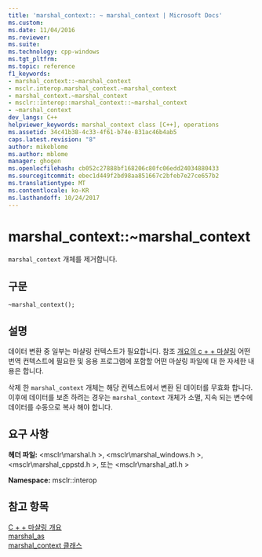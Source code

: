 ```yaml
---
title: 'marshal_context:: ~ marshal_context | Microsoft Docs'
ms.custom: 
ms.date: 11/04/2016
ms.reviewer: 
ms.suite: 
ms.technology: cpp-windows
ms.tgt_pltfrm: 
ms.topic: reference
f1_keywords:
- marshal_context::~marshal_context
- msclr.interop.marshal_context.~marshal_context
- marshal_context.~marshal_context
- msclr::interop::marshal_context::~marshal_context
- ~marshal_context
dev_langs: C++
helpviewer_keywords: marshal_context class [C++], operations
ms.assetid: 34c41b38-4c33-4f61-b74e-831ac46b4ab5
caps.latest.revision: "8"
author: mikeblome
ms.author: mblome
manager: ghogen
ms.openlocfilehash: cb052c27888bf168206c80fc06edd24034880433
ms.sourcegitcommit: ebec1d449f2bd98aa851667c2bfeb7e27ce657b2
ms.translationtype: MT
ms.contentlocale: ko-KR
ms.lasthandoff: 10/24/2017
---
```

# <a name="marshalcontextmarshalcontext"></a>marshal_context::~marshal_context
`marshal_context` 개체를 제거합니다.  
  
## <a name="syntax"></a>구문  
  
```  
~marshal_context();  
```  
  
## <a name="remarks"></a>설명  
 데이터 변환 중 일부는 마샬링 컨텍스트가 필요합니다. 참조 [개요의 c + + 마샬링](../dotnet/overview-of-marshaling-in-cpp.md) 어떤 번역 컨텍스트에 필요한 및 응용 프로그램에 포함할 어떤 마샬링 파일에 대 한 자세한 내용은 합니다.  
  
 삭제 한 `marshal_context` 개체는 해당 컨텍스트에서 변환 된 데이터를 무효화 합니다. 이후에 데이터를 보존 하려는 경우는 `marshal_context` 개체가 소멸, 지속 되는 변수에 데이터를 수동으로 복사 해야 합니다.  
  
## <a name="requirements"></a>요구 사항  
 **헤더 파일:** \<msclr\marshal.h >, \<msclr\marshal_windows.h >, \<msclr\marshal_cppstd.h >, 또는 \<msclr\marshal_atl.h >  
  
 **Namespace:** msclr::interop  
  
## <a name="see-also"></a>참고 항목  
 [C + + 마샬링 개요](../dotnet/overview-of-marshaling-in-cpp.md)   
 [marshal_as](../dotnet/marshal-as.md)   
 [marshal_context 클래스](../dotnet/marshal-context-class.md)